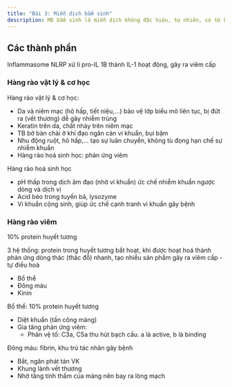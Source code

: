 ```yaml
---
title: "Bài 3: Miễn dịch bẩm sinh"
description: MD bẩm sinh là miễn dịch không đặc hiệu, tự nhiên, có từ khi sinh ra
---
```


## Các thành phần

Inflammasome NLRP xử lí pro-IL 1B thành IL-1 hoạt động, gây ra viêm cấp

### Hàng rào vật lý & cơ học

Hàng rào vật lý & cơ học:

- Da và niêm mạc (hô hấp, tiết niệu,…) bảo vệ lớp biểu mô liên tục, bị đứt ra (vết thương) dễ gây nhiễm trùng
- Keratin trên da, chất nhày trên niêm mạc
- TB bờ bàn chải ở khí đạo ngăn cản vi khuẩn, bụi bặm
- Nhu động ruột, hô hấp,… tạo sự luân chuyển, không tù đọng hạn chế sự nhiễm khuẩn
- Hàng rào hoá sinh học: phản ứng viêm

Hàng rào hoá sinh học

- pH thấp trong dịch âm đạo (nhờ vi khuẩn) ức chế nhiễm khuẩn ngược dòng và dịch vị
- Acid béo trong tuyến bã, lysozyme
- Vi khuẩn cộng sinh, giúp ức chế cạnh tranh vi khuẩn gây bệnh

### Hàng rào viêm

10% protein huyết tương

3 hệ thống: protein trong huyết tương bất hoạt, khi được hoạt hoá thành phản ứng dòng thác (thác đỗ) nhanh, tạo nhiều sản phẩm gây ra viêm cấp - tự điều hoà

- Bổ thể
- Đông máu
- Kinin

Bổ thể: 10% protein huyết tương

- Diệt khuẩn (tấn công màng)
- Gia tăng phản ứng viêm:
  - Phản vệ tố: C3a, C5a thu hút bạch cầu. a là active, b là binding

Đông máu: fibrin, khu trú tác nhân gây bệnh

- Bắt, ngăn phát tán VK
- Khung lành vết thương
- Nhờ tăng tính thấm của màng nên bay ra lòng mạch

